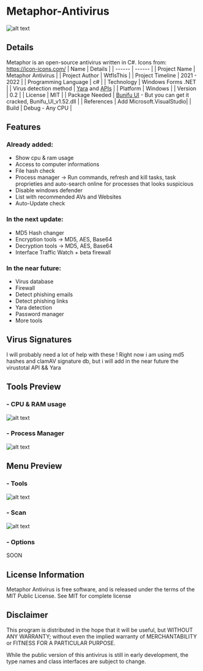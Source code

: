 # Metaphor-Antivirus
![alt text](https://github.com/Wtf-Is-This-x1337/Metaphor-Antivirus/blob/main/Images/Main.png?raw=true)
## Details
Metaphor is an open-source antivirus written in C#.
Icons from: https://icon-icons.com/ 
| Name | Details |
| ------ | ------ |
| Project Name | Metaphor Antivirus |
| Project Author | WtfIsThis |
| Project Timeline | 2021 - 2022 |
| Programming Language | c# |
| Technology | Windows Forms .NET |
| Virus detection method | [Yara](https://github.com/VirusTotal/yara) and [APIs](https://developers.virustotal.com/reference) |
| Platform | Windows |
| Version | 0.2 |
| License | MIT |
| Package Needed | [Bunifu UI](https://bunifuframework.com/) - But you can get it cracked, Bunifu_UI_v1.52.dll |
| References | Add Microsoft.VisualStudio|
| Build | Debug - Any CPU |

## Features           
### Already added:
- Show cpu & ram usage
- Access to computer informations
- File hash check
- Process manager -> Run commands, refresh and kill tasks, task proprieties and auto-search online for processes that looks suspicious
- Disable windows defender 
- List with recommended AVs and Websites
- Auto-Update check
### In the next update:
- MD5 Hash changer
- Encryption tools -> MD5, AES, Base64
- Decryption tools -> MD5, AES, Base64
- Interface Traffic Watch + beta firewall
### In the near future:
- Virus database
- Firewall
- Detect phishing emails
- Detect phishing links
- Yara detection
- Password manager
- More tools

## Virus Signatures
I will probably need a lot of help with these
! Right now i am using md5 hashes and clamAV signature db, but i will add in the near future the virustotal API && Yara

## Tools Preview      
### - CPU & RAM usage                           
![alt text](https://github.com/Wtf-Is-This-x1337/Metaphor-Antivirus/blob/main/Images/CpuAndRamUsage.png?raw=true)

### - Process Manager                         
![alt text](https://github.com/Wtf-Is-This-x1337/Metaphor-Antivirus/blob/main/Images/processManager.png?raw=true)
              
## Menu Preview           

### - Tools
![alt text](https://github.com/Wtf-Is-This-x1337/Metaphor-Antivirus/blob/main/Images/tools.png?raw=true)
          
### - Scan
![alt text](https://github.com/Wtf-Is-This-x1337/Metaphor-Antivirus/blob/main/Images/scan.png?raw=true)

### - Options 
SOON

## License Information
Metaphor Antivirus is free software, and is released under the terms of the MIT Public License. See MIT for complete license

## Disclaimer
This program is distributed in the hope that it will be useful, but WITHOUT ANY WARRANTY; without even the implied warranty of MERCHANTABILITY or FITNESS FOR A PARTICULAR PURPOSE.

While the public version of this antivirus is still in early development, the type names and class interfaces are subject to change.

